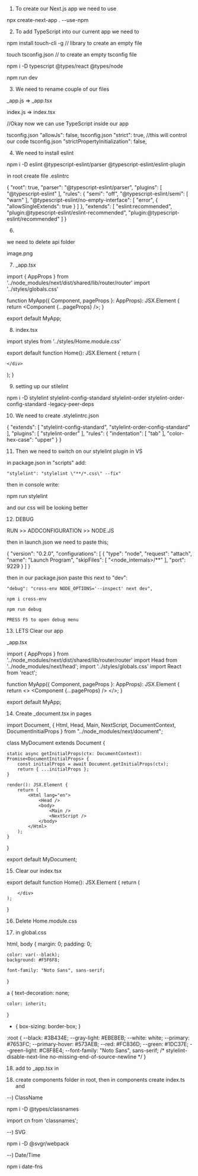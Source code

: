 1) To create our Next.js app we need to use

npx create-next-app . --use-npm

2) To add TypeScript into our current app we need to

npm install touch-cli -g // library to create an empty file 

touch tsconfig.json // to create an empty tsconfig file

npm i -D typescript @types/react @types/node

npm run dev 

3) We need to rename couple of our files

_app.js => _app.tsx

index.js => index.tsx

//Okay now we can use TypeScript inside our app

tsconfig.json "allowJs": false,
tsconfig.json "strict": true, //this will control our code
tsconfig.json "strictPropertyInitialization": false,

4) We need to install eslint

npm i -D eslint @typescript-eslint/parser @typescript-eslint/eslint-plugin

in root create file .eslintrc

{
	"root": true,
	"parser": "@typescript-eslint/parser",
	"plugins": [
		"@typescript-eslint"
	],
	"rules": {
		"semi": "off",
		"@typescript-eslint/semi": [
			"warn"
		],
		"@typescript-eslint/no-empty-interface": [
			"error",
			{
				"allowSingleExtends": true
			}
		]
	},
	"extends": [
		"eslint:recommended",
		"plugin:@typescript-eslint/eslint-recommended",
		"plugin:@typescript-eslint/recommended"
	]
}

6) 

we need to delete api folder

image.png

7) _app.tsx

import { AppProps } from '../node_modules/next/dist/shared/lib/router/router'
import '../styles/globals.css'

function MyApp({ Component, pageProps }: AppProps): JSX.Element {
  return <Component {...pageProps} />;
}

export default MyApp;

8) index.tsx

import styles from '../styles/Home.module.css'

export default function Home(): JSX.Element {
  return (
    <div>

    </div>
  );
}


9) setting up our stilelint

npm i -D stylelint stylelint-config-standard stylelint-order stylelint-order-config-standard -legacy-peer-deps

10) We need to create .stylelintrc.json

{
	"extends": [
		"stylelint-config-standard",
		"stylelint-order-config-standard"
	],
	"plugins": [
		"stylelint-order"
	],
	"rules": {
		"indentation": [
			"tab"
		],
		"color-hex-case": "upper"
	}
}

11) Then we need to switch on our stylelint plugin in VS

in package.json in "scripts" add:

    "stylelint": "stylelint \"**/*.css\" --fix"

then in console write:

npm run stylelint 

and our css will be looking better

12) DEBUG

RUN >> ADDCONFIGURATION >> NODE.JS

then in launch.json we need to paste this; 

{
	"version": "0.2.0",
	"configurations": [
		{
			"type": "node",
			"request": "attach",
			"name": "Launch Program",
			"skipFiles": [
				"<node_internals>/**"
			],
			"port": 9229
		}
	]
}

then in our package.json paste this next to "dev": 

    "debug": "cross-env NODE_OPTIONS='--inspect' next dev",

	npm i cross-env

	npm run debug

	PRESS F5 to open debug menu


13) LETS Clear our app 

_app.tsx

import { AppProps } from '../node_modules/next/dist/shared/lib/router/router'
import Head from '../node_modules/next/head';
import '../styles/globals.css'
import React from 'react';

function MyApp({ Component, pageProps }: AppProps): JSX.Element {
    return <>
        <Head>
            <title>My App</title>
        </Head>
        <Component {...pageProps} />
    </>;
}

export default MyApp;

14) Create _document.tsx in pages 



import Document, { Html, Head, Main, NextScript, DocumentContext, DocumentInitialProps } from "../node_modules/next/document";

class MyDocument extends Document {

    static async getInitialProps(ctx: DocumentContext): Promise<DocumentInitialProps> {
        const initialProps = await Document.getInitialProps(ctx);
        return { ...initialProps };
    }

    render(): JSX.Element {
        return (
            <Html lang="en">
                <Head />
                <body>
                    <Main />
                    <NextScript />
                </body>
            </Html>
        );
    }
    
}

export default MyDocument;

15) Clear our index.tsx

export default function Home(): JSX.Element {
    return (
        <div>

        </div>
    );
}

16) Delete Home.module.css

17) in global.css


html,
body {
	margin: 0;
	padding: 0;

	color: var(--black);
	background: #F5F6F8;

	font-family: "Noto Sans", sans-serif;
}

a {
	text-decoration: none;

	color: inherit;
}

* {
	box-sizing: border-box;
}

:root {
	--black: #3B434E;
	--gray-light: #EBEBEB;
	--white: white;
	--primary: #7653FC;
	--primary-hover: #573AEB;
	--red: #FC836D;
	--green: #1DC37E;
	--green-light: #C8F8E4;
	--font-family: "Noto Sans", sans-serif;
	/* stylelint-disable-next-line no-missing-end-of-source-newline */
}


18) add to _app.tsx in <Head />

<link rel='preconnect' href='https://fonts.gstatic.com' />
<link href="https://fonts.googleapis.com/css2?family=Noto+Sans:wght@300;400;500;700&display=swap" rel="stylesheet" />

18) create components folder in root, then in components create index.ts and 



--) ClassName

npm i -D @types/classnames

import cn from 'classnames';

--) SVG

npm i -D @svgr/webpack

--) Date/Time

npm i date-fns